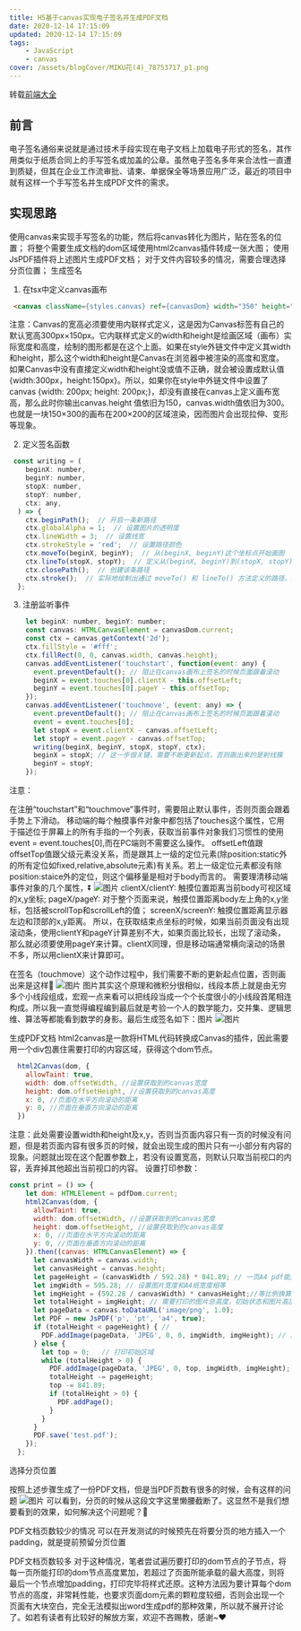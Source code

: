 ```yaml
---
title: H5基于canvas实现电子签名并生成PDF文档
date: 2020-12-14 17:15:09
updated: 2020-12-14 17:15:09
tags:
    - JavaScript
    - canvas
cover: /assets/blogCover/MIKU花(4)_78753717_p1.png
---
```


转载[前端大全](https://mp.weixin.qq.com/s/OTFufemlMW7XhjS2zIrHhw)

## 前言
电子签名通俗来说就是通过技术手段实现在电子文档上加载电子形式的签名，其作用类似于纸质合同上的手写签名或加盖的公章。虽然电子签名多年来合法性一直遭到质疑，但其在企业工作流审批、请柬、单据保全等场景应用广泛，最近的项目中就有这样一个手写签名并生成PDF文件的需求。

## 实现思路

使用canvas来实现手写签名的功能，然后将canvas转化为图片，贴在签名的位置；
将整个需要生成文档的dom区域使用html2canvas插件转成一张大图；
使用JsPDF插件将上述图片生成PDF文档；
对于文件内容较多的情况，需要合理选择分页位置；
生成签名
1. 在tsx中定义canvas画布
~~~html
 <canvas className={styles.canvas} ref={canvasDom} width="350" height="150" />
~~~
注意：Canvas的宽高必须要使用内联样式定义，这是因为Canvas标签有自己的默认宽高300px×150px。它内联样式定义的width和height是绘画区域（画布）实际宽度和高度，绘制的图形都是在这个上面。如果在style外链文件中定义其width和height，那么这个width和height是Canvas在浏览器中被渲染的高度和宽度。如果Canvas中没有直接定义width和height没或值不正确，就会被设置成默认值{width:300px，height:150px}。所以，如果你在style中外链文件中设置了canvas {width: 200px; height: 200px;}，却没有直接在canvas上定义画布宽高，那么此时你输出canvas.height 值依旧为150，canvas.width值依旧为300。也就是一块150×300的画布在200×200的区域渲染，因而图片会出现拉伸、变形等现象。

2. 定义签名函数
~~~js
 const writing = (
    beginX: number,
    beginY: number,
    stopX: number,
    stopY: number,
    ctx: any,
  ) => {
    ctx.beginPath();  // 开启一条新路径
    ctx.globalAlpha = 1;  // 设置图片的透明度
    ctx.lineWidth = 3;  // 设置线宽
    ctx.strokeStyle = 'red';  // 设置路径颜色
    ctx.moveTo(beginX, beginY);  // 从(beginX, beginY)这个坐标点开始画图
    ctx.lineTo(stopX, stopY);  // 定义从(beginX, beginY)到(stopX, stopY)的线条（该方法不会创建线条）
    ctx.closePath();  // 创建该条路径
    ctx.stroke();  // 实际地绘制出通过 moveTo() 和 lineTo() 方法定义的路径。默认颜色是黑色。
  };
~~~
3. 注册监听事件
~~~js
    let beginX: number, beginY: number;
    const canvas: HTMLCanvasElement = canvasDom.current;
    const ctx = canvas.getContext('2d');
    ctx.fillStyle = '#fff';
    ctx.fillRect(0, 0, canvas.width, canvas.height);
    canvas.addEventListener('touchstart', function(event: any) {
      event.preventDefault(); // 阻止在canvas画布上签名的时候页面跟着滚动
      beginX = event.touches[0].clientX - this.offsetLeft; 
      beginY = event.touches[0].pageY - this.offsetTop;
    });
    canvas.addEventListener('touchmove', (event: any) => {
      event.preventDefault(); // 阻止在canvas画布上签名的时候页面跟着滚动
      event = event.touches[0];
      let stopX = event.clientX - canvas.offsetLeft;
      let stopY = event.pageY - canvas.offsetTop;
      writing(beginX, beginY, stopX, stopY, ctx);
      beginX = stopX; // 这一步很关键，需要不断更新起点，否则画出来的是射线簇
      beginY = stopY;
    });
~~~
注意：

在注册“touchstart”和“touchmove”事件时，需要阻止默认事件，否则页面会跟着手势上下滑动。
移动端的每个触摸事件对象中都包括了touches这个属性，它用于描述位于屏幕上的所有手指的一个列表，获取当前事件对象我们习惯性的使用event = event.touches[0],而在PC端则不需要这么操作。
offsetLeft值跟offsetTop值跟父级元素没关系，而是跟其上一级的定位元素(除position:static外的所有定位如fixed,relative,absolute元素)有关系。若上一级定位元素都没有除position:staice外的定位，则这个偏移量是相对于body而言的。
需要理清移动端事件对象的几个属性，⏬
![图片](/assets/blogImg/h5-canvas-electric-sign2pdf-2.jpg)
clientX/clientY: 触摸位置距离当前body可视区域的x,y坐标;
pageX/pageY: 对于整个页面来说，触摸位置距离body左上角的x,y坐标，包括被scrollTop和scrollLeft的值；
screenX/screenY: 触摸位置距离显示器左边和顶部的x,y距离。
所以，在获取结束点坐标的时候，如果当前页面没有出现滚动条，使用clientY和pageY计算差别不大，如果页面比较长，出现了滚动条，那么就必须要使用pageY来计算。clientX同理，但是移动端通常横向滚动的场景不多，所以用clientX来计算即可。


在签名（touchmove）这个动作过程中，我们需要不断的更新起点位置，否则画出来是这样🔽
![图片](/assets/blogImg/h5-canvas-electric-sign2pdf1.jpg)
图片其实这个原理和微积分很相似，线段本质上就是由无穷多个小线段组成，宏观一点来看可以把线段当成一个个长度很小的小线段首尾相连构成。所以我一直觉得编程编到最后就是考验一个人的数学能力，交并集、逻辑思维、算法等都能看到数学的身影。最后生成签名如下：图片
![图片](/assets/blogImg/h5-canvas-electric-sign2pdf.png)

生成PDF文档
html2canvas是一款将HTML代码转换成Canvas的插件，因此需要用一个div包裹住需要打印的内容区域，获得这个dom节点。
~~~js
  html2Canvas(dom, {
    allowTaint: true,
    width: dom.offsetWidth, //设置获取到的canvas宽度
    height: dom.offsetHeight, //设置获取到的canvas高度
    x: 0, //页面在水平方向滚动的距离
    y: 0, //页面在垂直方向滚动的距离
  })
~~~
注意：此处需要设置width和height及x,y，否则当页面内容只有一页的时候没有问题，但是若页面内容有很多页的时候，就会出现生成的图片只有一小部分有内容的现象。问题就出现在这个配置参数上，若没有设置宽高，则默认只取当前视口的内容，丢弃掉其他超出当前视口的内容。
设置打印参数：
~~~js
const print = () => {
    let dom: HTMLElement = pdfDom.current;
    html2Canvas(dom, {
      allowTaint: true,
      width: dom.offsetWidth, //设置获取到的canvas宽度
      height: dom.offsetHeight, //设置获取到的canvas高度
      x: 0, //页面在水平方向滚动的距离
      y: 0, //页面在垂直方向滚动的距离
    }).then((canvas: HTMLCanvasElement) => {
      let canvasWidth = canvas.width;
      let canvasHeight = canvas.height;
      let pageHeight = (canvasWidth / 592.28) * 841.89; // 一页A4 pdf能显示的canvas高度
      let imgWidth = 595.28; // 设置图片宽度和A4纸宽度相等
      let imgHeight = (592.28 / canvasWidth) * canvasHeight;//等比例换算成A4纸的高度
      let totalHeight = imgHeight; // 需要打印的图片总高度，初始状态和图片高度相等
      let pageData = canvas.toDataURL('image/png', 1.0);
      let PDF = new JsPDF('p', 'pt', 'a4', true);
      if (totalHeight < pageHeight) { //
        PDF.addImage(pageData, 'JPEG', 0, 0, imgWidth, imgHeight); // 从顶部开始打印
      } else {
        let top = 0;   // 打印初始区域
        while (totalHeight > 0) {
          PDF.addImage(pageData, 'JPEG', 0, top, imgWidth, imgHeight);  // 从图片顶部往下top位置开始打印
          totalHeight -= pageHeight;
          top -= 841.89;
          if (totalHeight > 0) {
            PDF.addPage();
          }
        }
      }
      PDF.save('test.pdf');
    });
  };
~~~
选择分页位置

按照上述步骤生成了一份PDF文档，但是当PDF页数有很多的时候，会有这样的问题
![图片](/assets/blogImg/h5-canvas-electric-sign2pdf3.png)
可以看到，分页的时候从这段文字这里懒腰截断了。这显然不是我们想要看到的效果，如何解决这个问题呢？🤔

PDF文档页数较少的情况
可以在开发测试的时候预先在将要分页的地方插入一个padding，就是提前预留分页位置

PDF文档页数较多
对于这种情况，笔者尝试遍历要打印的dom节点的子节点，将每一页所能打印的dom节点高度累加，若超过了页面所能承载的最大高度，则将最后一个节点增加padding，打印完毕将样式还原。这种方法因为要计算每个dom节点的高度，非常耗性能，也要求页面dom元素的颗粒度较细，否则会出现一个页面有大块空白，完全无法模拟出word生成pdf的那种效果，所以就不展开讨论了。如若有读者有比较好的解放方案，欢迎不吝赐教，感谢~❤️